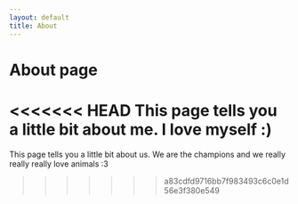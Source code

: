 ```yaml
---
layout: default
title: About
---
```

# About page

<<<<<<< HEAD
This page tells you a little bit about me.
I love myself :)
=======
This page tells you a little bit about us.
We are the champions and we really really really love animals :3
>>>>>>> a83cdfd9716bb7f983493c6c0e1d56e3f380e549
